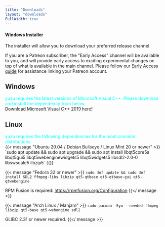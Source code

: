```yaml
---
title: "Downloads"
layout: "downloads"
FullWidth: true
---
```


#### Windows Installer

The installer will allow you to download your preferred release channel. 

If you are a Patreon subscriber, the "Early Access" channel will be available to you, and will provide early access to exciting experimental changes on top of what is available in the main channel. Please follow our [Early Access guide](https://yuzu-emu.org/help/early-access/) for assistance linking your Patreon account.

## Windows

<article class="message has-text-weight-semibold">
<div class="message-body">
<p style="color:cyan;margin-bottom: 0px;">yuzu requires the latest versions of Microsoft Visual C++. 
 Please download and install the dependency from below.</p>
<a href="https://aka.ms/vs/16/release/vc_redist.x64.exe">Download Microsoft Visual C++ 2019 here!</a>
</div>
</article>

## Linux

<article class="message has-text-weight-semibold">
<div class="message-body">
<p style="color:cyan;margin-bottom: 0px;">yuzu requires the following dependencies for the most common distributions.</p>
</div>
</article>
{{< message "Ubuntu 20.04 / Debian Bullseye / Linux Mint 20 or newer" >}}
`sudo apt update && sudo apt upgrade && sudo apt install libqt5core5a libqt5gui5 libqt5webenginewidgets5 libqt5widgets5 libsdl2-2.0-0 libswscale5 libzip5`
{{</ message >}}

{{< message "Fedora 32 or newer" >}}
`sudo dnf update && sudo dnf install SDL2 ffmpeg-libs libzip qt5-qtbase qt5-qtbase-gui qt5-qtwebengine`

RPM Fusion is required: https://rpmfusion.org/Configuration
{{</ message >}}

{{< message "Arch Linux / Manjaro" >}}
`sudo pacman -Syu --needed ffmpeg libzip qt5-base qt5-webengine sdl2`

GLIBC 2.31 or newer required.
{{</ message >}}
